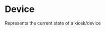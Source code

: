 #  Device

Represents the current state of a kiosk/device

<api-schema openapi-path="../../openapi.yaml" name="Device"></api-schema>
